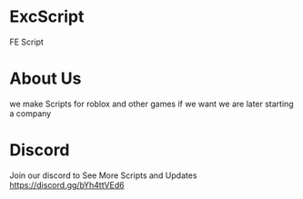 # ExcScript
FE Script 
# About Us
we make Scripts for roblox and other games if we want we are later starting a company
# Discord 
Join our discord to See More Scripts and Updates https://discord.gg/bYh4ttVEd6
